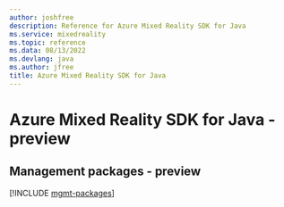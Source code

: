 ```yaml
---
author: joshfree
description: Reference for Azure Mixed Reality SDK for Java
ms.service: mixedreality
ms.topic: reference
ms.data: 08/13/2022
ms.devlang: java
ms.author: jfree
title: Azure Mixed Reality SDK for Java
---
```

# Azure Mixed Reality SDK for Java - preview

## Management packages - preview
[!INCLUDE [mgmt-packages](mixed-reality-mgmt-index.md)]